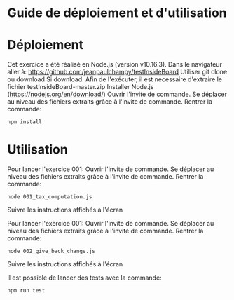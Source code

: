Guide de déploiement et d'utilisation
=======================


# Déploiement

Cet exercice a été réalisé en Node.js (version v10.16.3).
Dans le navigateur aller à: https://github.com/jeanpaulchampy/testInsideBoard
Utiliser git clone ou download
Si download: Afin de l'exécuter, il est necessaire d'extraire le fichier testInsideBoard-master.zip
Installer Node.js (https://nodejs.org/en/download/)
Ouvrir l'invite de commande.
Se déplacer au niveau des fichiers extraits grâce à l'invite de commande.
Rentrer la commande:
```
npm install
``` 

# Utilisation

Pour lancer l'exercice 001:
Ouvrir l'invite de commande.
Se déplacer au niveau des fichiers extraits grâce à l'invite de commande.
Rentrer la commande:
```
node 001_tax_computation.js
``` 
Suivre les instructions affichés à l'écran

Pour lancer l'exercice 001:
Ouvrir l'invite de commande.
Se déplacer au niveau des fichiers extraits grâce à l'invite de commande.
Rentrer la commande:
```
node 002_give_back_change.js
``` 
Suivre les instructions affichés à l'écran

Il est possible de lancer des tests avec la commande:
```
npm run test
``` 
